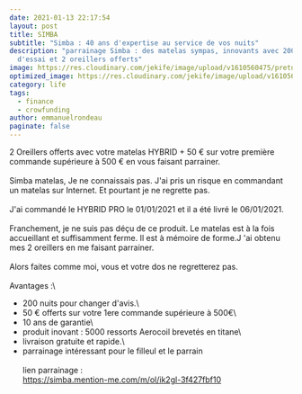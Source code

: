 ```yaml
---
date: 2021-01-13 22:17:54
layout: post
title: SIMBA
subtitle: "Simba : 40 ans d'expertise au service de vos nuits"
description: "parrainage Simba : des matelas sympas, innovants avec 200 nuits
  d'essai et 2 oreillers offerts"
image: https://res.cloudinary.com/jekife/image/upload/v1610560475/pretup_gbjlqz.png
optimized_image: https://res.cloudinary.com/jekife/image/upload/v1610560475/pretup_gbjlqz.png
category: life
tags:
  - finance
  - crowfunding
author: emmanuelrondeau
paginate: false
---
```

2 Oreillers offerts avec votre matelas HYBRID + 50 € sur votre première commande supérieure à 500 € en vous faisant parrainer.\
\
Simba matelas, Je ne connaissais pas. J'ai pris un risque en commandant un matelas sur Internet. Et pourtant je ne regrette pas.\
\
J'ai commandé le HYBRID PRO le 01/01/2021 et il a été livré le 06/01/2021.\
\
Franchement, je ne suis pas déçu de ce produit. Le matelas est à la fois accueillant et suffisamment ferme. Il est à mémoire de forme.J 'ai obtenu mes 2 oreillers en me faisant parrainer.\
\
Alors faites comme moi, vous et votre dos ne regretterez pas.\
\
Avantages :\
- 200 nuits pour changer d'avis.\
- 50 € offerts sur votre 1ere commande supérieure à 500€\
- 10 ans de garantie\
- produit inovant : 5000 ressorts Aerocoil brevetés en titane\
- livraison gratuite et rapide.\
- parrainage intéressant pour le filleul et le parrain\
\
lien parrainage :\
https://simba.mention-me.com/m/ol/ik2gl-3f427fbf10